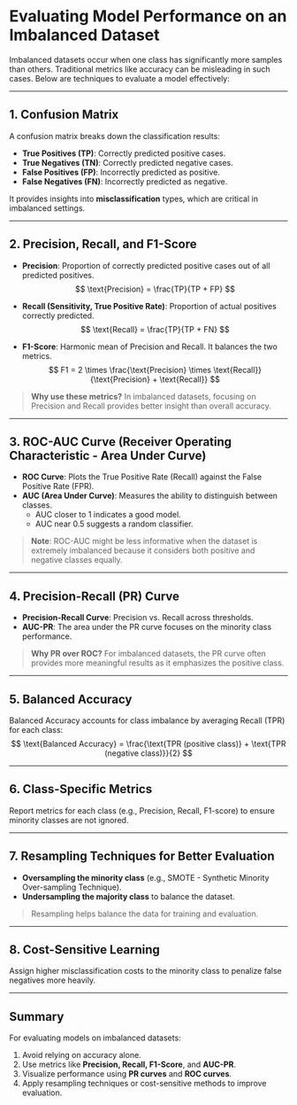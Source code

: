 # Evaluating Model Performance on an Imbalanced Dataset

Imbalanced datasets occur when one class has significantly more samples than others. Traditional metrics like accuracy can be misleading in such cases. Below are techniques to evaluate a model effectively:

---

## 1. **Confusion Matrix**
A confusion matrix breaks down the classification results:
- **True Positives (TP)**: Correctly predicted positive cases.
- **True Negatives (TN)**: Correctly predicted negative cases.
- **False Positives (FP)**: Incorrectly predicted as positive.
- **False Negatives (FN)**: Incorrectly predicted as negative.

It provides insights into **misclassification** types, which are critical in imbalanced settings.

---

## 2. **Precision, Recall, and F1-Score**

- **Precision**: Proportion of correctly predicted positive cases out of all predicted positives.  
$$
\text{Precision} = \frac{TP}{TP + FP}
$$

- **Recall (Sensitivity, True Positive Rate)**: Proportion of actual positives correctly predicted.  
$$
\text{Recall} = \frac{TP}{TP + FN}
$$

- **F1-Score**: Harmonic mean of Precision and Recall. It balances the two metrics.  
$$
F1 = 2 \times \frac{\text{Precision} \times \text{Recall}}{\text{Precision} + \text{Recall}}
$$

> **Why use these metrics?** In imbalanced datasets, focusing on Precision and Recall provides better insight than overall accuracy.

---

## 3. **ROC-AUC Curve (Receiver Operating Characteristic - Area Under Curve)**

- **ROC Curve**: Plots the True Positive Rate (Recall) against the False Positive Rate (FPR).  
- **AUC (Area Under Curve)**: Measures the ability to distinguish between classes.  
   - AUC closer to 1 indicates a good model.  
   - AUC near 0.5 suggests a random classifier.

> **Note**: ROC-AUC might be less informative when the dataset is extremely imbalanced because it considers both positive and negative classes equally.

---

## 4. **Precision-Recall (PR) Curve**

- **Precision-Recall Curve**: Precision vs. Recall across thresholds.  
- **AUC-PR**: The area under the PR curve focuses on the minority class performance.

> **Why PR over ROC?** For imbalanced datasets, the PR curve often provides more meaningful results as it emphasizes the positive class.

---

## 5. **Balanced Accuracy**

Balanced Accuracy accounts for class imbalance by averaging Recall (TPR) for each class:  
$$
\text{Balanced Accuracy} = \frac{\text{TPR (positive class)} + \text{TPR (negative class)}}{2}
$$

---

## 6. **Class-Specific Metrics**

Report metrics for each class (e.g., Precision, Recall, F1-score) to ensure minority classes are not ignored.

---

## 7. **Resampling Techniques for Better Evaluation**

- **Oversampling the minority class** (e.g., SMOTE - Synthetic Minority Over-sampling Technique).  
- **Undersampling the majority class** to balance the dataset.

> Resampling helps balance the data for training and evaluation.

---

## 8. **Cost-Sensitive Learning**

Assign higher misclassification costs to the minority class to penalize false negatives more heavily.

---

## Summary

For evaluating models on imbalanced datasets:  
1. Avoid relying on accuracy alone.  
2. Use metrics like **Precision, Recall, F1-Score**, and **AUC-PR**.  
3. Visualize performance using **PR curves** and **ROC curves**.  
4. Apply resampling techniques or cost-sensitive methods to improve evaluation.
